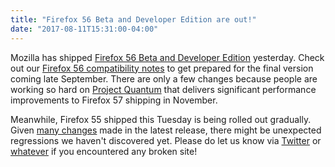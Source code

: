```yaml
---
title: "Firefox 56 Beta and Developer Edition are out!"
date: "2017-08-11T15:31:00-04:00"
---
```

Mozilla has shipped [Firefox 56 Beta and Developer Edition](https://www.mozilla.org/firefox/channel/desktop/) yesterday. Check out our [Firefox 56 compatibility notes](https://www.fxsitecompat.dev/en-CA/releases/56/) to get prepared for the final version coming late September. There are only a few changes because people are working so hard on [Project Quantum](https://medium.com/mozilla-tech/a-quantum-leap-for-the-web-a3b7174b3c12) that delivers significant performance improvements to Firefox 57 shipping in November.

Meanwhile, Firefox 55 shipped this Tuesday is being rolled out gradually. Given [many changes](https://www.fxsitecompat.dev/en-CA/releases/55/) made in the latest release, there might be unexpected regressions we haven't discovered yet. Please do let us know via [Twitter](https://twitter.com/FxSiteCompat) or [whatever](https://www.fxsitecompat.dev/en-CA/contribute/) if you encountered any broken site!
